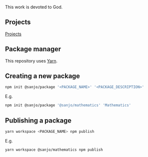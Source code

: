 This work is devoted to God.

## Projects

[Projects](https://sanjosolutions.github.io/unnamed/)

## Package manager

This repository uses [Yarn](https://yarnpkg.com/getting-started/install).

## Creating a new package

```sh
npm init @sanjo/package '<PACKAGE_NAME>' '<PACKAGE_DESCRIPTION>'
```

E.g.

```sh
npm init @sanjo/package '@sanjo/mathematics' 'Mathematics'
```

## Publishing a package

```sh
yarn workspace <PACKAGE_NAME> npm publish
```

E.g.

```sh
yarn workspace @sanjo/mathematics npm publish
```
